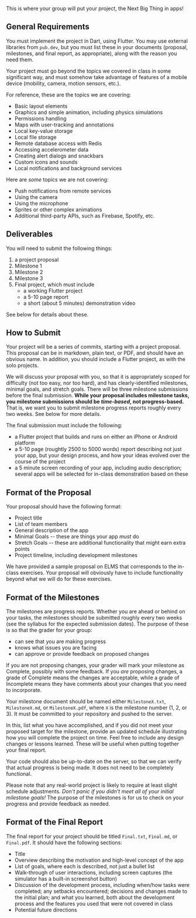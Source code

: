 This is where your group will put your project, the Next Big Thing
in apps!

## General Requirements

You must implement the project in Dart, using Flutter.  You may use
external libraries from `pub.dev`, but you must list these in your
documents (proposal, milestones, and final report, as appropriate),
along with the reason you need them.

Your project must go beyond the topics we covered in class in some
significant way, and must somehow take advantage of features of a
mobile device (mobility, camera, motion sensors, etc.).

For reference, these are the topics we are covering:

 * Basic layout elements
 * Graphics and simple animation, including physics simulations
 * Permissions handling
 * Maps with user-tracking and annotations
 * Local key-value storage
 * Local file storage
 * Remote database access with Redis
 * Accessing accelerometer data
 * Creating alert dialogs and snackbars
 * Custom icons and sounds
 * Local notifications and background services

Here are _some_ topics we are not covering:

 * Push notifications from remote services
 * Using the camera
 * Using the microphone
 * Sprites or other complex animations
 * Additional third-party APIs, such as Firebase, Spotify, etc.

## Deliverables

You will need to submit the following things:

 1. a project proposal
 2. Milestone 1
 3. Milestone 2
 4. Milestone 3
 5. Final project, which must include
    * a working Flutter project
    * a 5-10 page report
    * a short (about 5 minutes) demonstration video

See below for details about these.

## How to Submit

Your project will be a series of commits, starting with a project proposal.
This proposal can be in markdown, plain text, or PDF, and should have an
obvious name. In addition, you should include a Flutter project, as with the
solo projects.

We will discuss your proposal with you, so that it is appropriately
scoped for difficulty (not too easy, nor too hard), and has
clearly-identified milestones, minimal goals, and stretch goals. There
will be three milestone submissions before the final
submission. **While your proposal includes milestone tasks, you
milestone submissions should be *time-based*, not progress-based.** That
is, we want you to submit milestone progress reports roughly every two
weeks. See below for more details.

The final submission must include the following:

 * a Flutter project that builds and runs on either an iPhone or
   Android platform
 * a 5-10 page (roughtly 2500 to 5000 words) report describing not just your
   app, but your design process, and how your ideas evolved over the course
   of the project
 * a 5 minute screen recording of your app, including audio description; several
   apps will be selected for in-class demonstration based on these

## Format of the Proposal

Your proposal should have the following format:

 * Project title
 * List of team members
 * General description of the app
 * Minimal Goals -- these are things your app *must* do
 * Stretch Goals -- these are additional functionality that might earn
   extra points
 * Project timeline, including development milestones

We have provided a sample proposal on ELMS that corresponds to the in-class
exercises. Your proposal will obviously have to include functionality beyond
what we will do for these exercises.

## Format of the Milestones

The milestones are progress reports. Whether you are ahead or behind on
your tasks, the milestones should be submitted roughly every two weeks
(see the syllabus for the expected submission dates). The purpose of these
is so that the grader for your group:

 * can see that you are making progress
 * knows what issues you are facing
 * can approve or provide feedback on proposed changes

If you are not proposing changes, your grader will mark your milestone
as Complete, possibly with some feedback. If you _are_ proposing
changes, a grade of Complete means the changes are acceptable, while a
grade of Incomplete means they have comments about your changes that
you need to incorporate.

Your milestone document should be named either `MilestoneX.txt`,
`MilestoneX.md`, or `MilestoneX.pdf`, where `X` is the milestone number
(1, 2, or 3). It must be committed to your repository and pushed to the
server.

In this, list what you have accomplished, and if you did not meet your
proposed target for the milestone, provide an updated schedule
illustrating how you will complete the project on time. Feel free to
include any design changes or lessons learned. These will be useful
when putting together your final report.

Your code should also be up-to-date on the server, so that we can
verify that actual progress is being made. It does not need to be
completely functional.

Please note that any real-world project is likely to require at least
slight schedule adjustments. *Don't panic if you didn't meet all of your
initial milestone goals!* The purpose of the milestones is for us to
check on your progress and provide feedback as needed.

## Format of the Final Report

The final report for your project should be titled `Final.txt`, `Final.md`,
or `Final.pdf`. It should have the following sections:

 * Title
 * Overview describing the motivation and high-level concept of the app
 * List of goals, where each is described, not just a bullet list
 * Walk-through of user interactions, including screen captures (the
   simulator has a built-in screenshot button)
 * Discussion of the development process, including when/how tasks were
   completed; any setbacks encountered; decisions and changes made to
   the initial plan; and what you learned, both about the development
   process and the features you used that were not covered in class
 * Potential future directions


